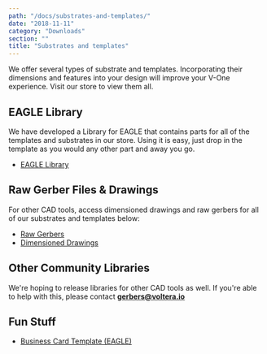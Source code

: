 ```yaml
---
path: "/docs/substrates-and-templates/"
date: "2018-11-11"
category: "Downloads"
section: ""
title: "Substrates and templates"
---
```


We offer several types of substrate and templates. Incorporating their dimensions and features into your design will improve your V-One experience. Visit our store to view them all.

## EAGLE Library

We have developed a Library for EAGLE that contains parts for all of the templates and substrates in our store. Using it is easy, just drop in the template as you would any other part and away you go.

- [EAGLE Library](https://github.com/VolteraInc/circuit-design-resources/raw/master/Voltera%20Parts%20Libraries/EAGLE/voltera_EAGLE_community_lib.zip)

## Raw Gerber Files & Drawings

For other CAD tools, access dimensioned drawings and raw gerbers for all of our substrates and templates below:

- [Raw Gerbers](https://github.com/VolteraInc/circuit-design-resources/raw/master/Voltera%20Template%20Gerbers/Voltera%20Substrate%20Gerbers.zip)
- [Dimensioned Drawings](https://github.com/VolteraInc/circuit-design-resources/raw/master/Voltera%20Template%20Dimensions/Voltera_Template_Dimensions.zip)

## Other Community Libraries

We're hoping to release libraries for other CAD tools as well. If you're able to help with this, please contact **gerbers@voltera.io**

## Fun Stuff

- [Business Card Template (EAGLE)](/docs/downloads/substratesAndTemplates/Generic_Business_Card.brd)
